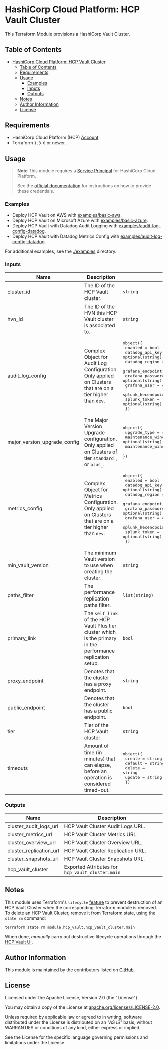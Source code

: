# HashiCorp Cloud Platform: HCP Vault Cluster

This Terraform Module provisions a HashiCorp Vault Cluster.

## Table of Contents

<!-- TOC -->
* [HashiCorp Cloud Platform: HCP Vault Cluster](#hashicorp-cloud-platform-hcp-vault-cluster)
  * [Table of Contents](#table-of-contents)
  * [Requirements](#requirements)
  * [Usage](#usage)
    * [Examples](#examples)
    * [Inputs](#inputs)
    * [Outputs](#outputs)
  * [Notes](#notes)
  * [Author Information](#author-information)
  * [License](#license)
<!-- TOC -->

## Requirements

* HashiCorp Cloud Platform (HCP) [Account](https://portal.cloud.hashicorp.com/sign-in)
* Terraform `1.3.0` or newer.

## Usage

> **Note**
> This module requires a [Service Principal](https://developer.hashicorp.com/hcp/docs/hcp/admin/service-principals) for HashiCorp Cloud Platform.
>
> See the [official documentation](https://registry.terraform.io/providers/hashicorp/hcp/latest/docs/guides/auth) for instructions on how to provide these credentials.

### Examples

- Deploy HCP Vault on AWS with [examples/basic-aws](https://github.com/ksatirli/terraform-hcp-vault-cluster/tree/main/examples/basic-aws).
- Deploy HCP Vault on Microsoft Azure with [examples/basic-azure](https://github.com/ksatirli/terraform-hcp-vault-cluster/tree/main/examples/basic-azure).
- Deploy HCP Vault with Datadog Audit Logging with [examples/audit-log-config-datadog](https://github.com/ksatirli/terraform-hcp-vault-cluster/tree/main/examples/audit-log-config-datadog).
- Deploy HCP Vault with Datadog Metrics Config with [examples/audit-log-config-datadog](https://github.com/ksatirli/terraform-hcp-vault-cluster/tree/main/examples/metrics-config-datadog).

For additional examples, see the [./examples](https://github.com/ksatirli/terraform-hcp-vault-cluster/tree/main/examples/) directory.

<!-- BEGIN_TF_DOCS -->
### Inputs

| Name | Description | Type | Default | Required |
|------|-------------|------|---------|:--------:|
| cluster_id | The ID of the HCP Vault cluster. | `string` | n/a | yes |
| hvn_id | The ID of the HVN this HCP Vault cluster is associated to. | `string` | n/a | yes |
| audit_log_config | Complex Object for Audit Log Configuration. Only applied on Clusters that are on a tier higher than `dev`. | <pre>object({<br>    enabled            = bool<br>    datadog_api_key    = optional(string)<br>    datadog_region     = optional(string)<br>    grafana_endpoint   = optional(string)<br>    grafana_password   = optional(string)<br>    grafana_user       = optional(string)<br>    splunk_hecendpoint = optional(string)<br>    splunk_token       = optional(string)<br>  })</pre> | <pre>{<br>  "datadog_api_key": null,<br>  "datadog_region": "us1",<br>  "enabled": false,<br>  "grafana_endpoint": null,<br>  "grafana_password": null,<br>  "grafana_user": null,<br>  "splunk_hecendpoint": null,<br>  "splunk_token": null<br>}</pre> | no |
| major_version_upgrade_config | The Major Version Upgrade configuration. Only applied on Clusters of tier `standard_`, or `plus_`. | <pre>object({<br>    upgrade_type            = string<br>    maintenance_window_day  = optional(string)<br>    maintenance_window_time = optional(string)<br>  })</pre> | `null` | no |
| metrics_config | Complex Object for Metrics Configuration. Only applied on Clusters that are on a tier higher than `dev`. | <pre>object({<br>    enabled            = bool<br>    datadog_api_key    = optional(string)<br>    datadog_region     = optional(string)<br>    grafana_endpoint   = optional(string)<br>    grafana_password   = optional(string)<br>    grafana_user       = optional(string)<br>    splunk_hecendpoint = optional(string)<br>    splunk_token       = optional(string)<br>  })</pre> | <pre>{<br>  "datadog_api_key": null,<br>  "datadog_region": "us1",<br>  "enabled": false,<br>  "grafana_endpoint": null,<br>  "grafana_password": null,<br>  "grafana_user": null,<br>  "splunk_hecendpoint": null,<br>  "splunk_token": null<br>}</pre> | no |
| min_vault_version | The minimum Vault version to use when creating the cluster. | `string` | `null` | no |
| paths_filter | The performance replication paths filter. | `list(string)` | `null` | no |
| primary_link | The `self_link` of the HCP Vault Plus tier cluster which is the primary in the performance replication setup. | `bool` | `null` | no |
| proxy_endpoint | Denotes that the cluster has a proxy endpoint. | `string` | `"DISABLED"` | no |
| public_endpoint | Denotes that the cluster has a public endpoint. | `bool` | `false` | no |
| tier | Tier of the HCP Vault cluster. | `string` | `"dev"` | no |
| timeouts | Amount of time (in minutes) that can elapse, before an operation is considered timed-out. | <pre>object({<br>    create  = string<br>    default = string<br>    delete  = string<br>    update  = string<br>  })</pre> | <pre>{<br>  "create": "35m",<br>  "default": "5m",<br>  "delete": "25m",<br>  "update": "35m"<br>}</pre> | no |

### Outputs

| Name | Description |
|------|-------------|
| cluster_audit_logs_url | HCP Vault Cluster Audit Logs URL. |
| cluster_metrics_url | HCP Vault Cluster Metrics URL. |
| cluster_overview_url | HCP Vault Cluster Overview URL. |
| cluster_replication_url | HCP Vault Cluster Replication URL. |
| cluster_snapshots_url | HCP Vault Cluster Snapshots URL. |
| hcp_vault_cluster | Exported Attributes for `hcp_vault_cluster.main` |
<!-- END_TF_DOCS -->

## Notes

This module uses Terraform's `lifecycle` [feature](https://developer.hashicorp.com/terraform/language/meta-arguments/lifecycle#prevent_destroy) to prevent destruction of an HCP Vault Cluster when the corresponding Terraform module is removed.
To delete an HCP Vault Cluster, remove it from Terraform state, using the `state rm` command:

```shell
terraform state rm module.hcp_vault.hcp_vault_cluster.main
```

When done, _manually_ carry out destructive lifecycle operations through the [HCP Vault UI](https://portal.cloud.hashicorp.com/services/vault).

## Author Information

This module is maintained by the contributors listed on [GitHub](https://github.com/ksatirli/terraform-hcp-vault-cluster/graphs/contributors).

## License

Licensed under the Apache License, Version 2.0 (the "License").

You may obtain a copy of the License at [apache.org/licenses/LICENSE-2.0](http://www.apache.org/licenses/LICENSE-2.0).

Unless required by applicable law or agreed to in writing, software distributed under the License is distributed on an _"AS IS"_ basis, without WARRANTIES or conditions of any kind, either express or implied.

See the License for the specific language governing permissions and limitations under the License.

